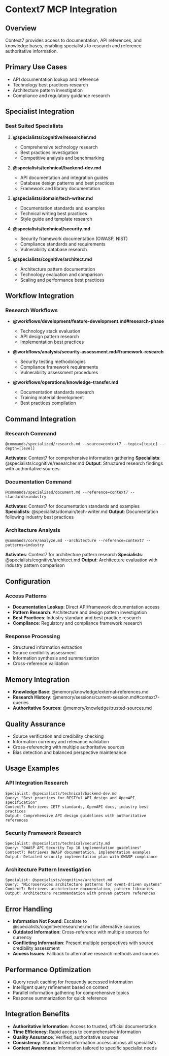 # Context7 MCP Integration

## Overview
Context7 provides access to documentation, API references, and knowledge bases, enabling specialists to research and reference authoritative information.

## Primary Use Cases
- API documentation lookup and reference
- Technology best practices research
- Architecture pattern investigation
- Compliance and regulatory guidance research

## Specialist Integration

### Best Suited Specialists
1. **@specialists/cognitive/researcher.md**
   - Comprehensive technology research
   - Best practices investigation
   - Competitive analysis and benchmarking

2. **@specialists/technical/backend-dev.md**
   - API documentation and integration guides
   - Database design patterns and best practices
   - Framework and library documentation

3. **@specialists/domain/tech-writer.md**
   - Documentation standards and examples
   - Technical writing best practices
   - Style guide and template research

4. **@specialists/technical/security.md**
   - Security framework documentation (OWASP, NIST)
   - Compliance standards and requirements
   - Vulnerability database research

5. **@specialists/cognitive/architect.md**
   - Architecture pattern documentation
   - Technology evaluation and comparison
   - Scaling and performance best practices

## Workflow Integration

### Research Workflows
- **@workflows/development/feature-development.md#research-phase**
  - Technology stack evaluation
  - API design pattern research
  - Implementation best practices

- **@workflows/analysis/security-assessment.md#framework-research**
  - Security testing methodologies
  - Compliance framework requirements
  - Vulnerability assessment procedures

- **@workflows/operations/knowledge-transfer.md**
  - Documentation standards research
  - Training material development
  - Best practices compilation

## Command Integration

### Research Command
```
@commands/specialized/research.md --source=context7 --topic=[topic] --depth=[level]
```
**Activates**: Context7 for comprehensive information gathering
**Specialists**: @specialists/cognitive/researcher.md
**Output**: Structured research findings with authoritative sources

### Documentation Command  
```
@commands/specialized/document.md --reference=context7 --standards=industry
```
**Activates**: Context7 for documentation standards and examples
**Specialists**: @specialists/domain/tech-writer.md
**Output**: Documentation following industry best practices

### Architecture Analysis
```
@commands/core/analyze.md --architecture --reference=context7 --patterns=industry
```
**Activates**: Context7 for architecture pattern research
**Specialists**: @specialists/cognitive/architect.md
**Output**: Architecture evaluation with industry pattern comparison

## Configuration

### Access Patterns
- **Documentation Lookup**: Direct API/framework documentation access
- **Pattern Research**: Architecture and design pattern investigation
- **Best Practices**: Industry standard and best practice research
- **Compliance**: Regulatory and compliance framework research

### Response Processing
- Structured information extraction
- Source credibility assessment
- Information synthesis and summarization
- Cross-reference validation

## Memory Integration
- **Knowledge Base**: @memory/knowledge/external-references.md
- **Research History**: @memory/sessions/current-session.md#context7-queries
- **Authoritative Sources**: @memory/knowledge/trusted-sources.md

## Quality Assurance
- Source verification and credibility checking
- Information currency and relevance validation
- Cross-referencing with multiple authoritative sources
- Bias detection and balanced perspective maintenance

## Usage Examples

### API Integration Research
```
Specialist: @specialists/technical/backend-dev.md
Query: "Best practices for RESTful API design and OpenAPI specification"
Context7: Retrieves IETF standards, OpenAPI docs, industry best practices
Output: Comprehensive API design guidelines with authoritative references
```

### Security Framework Research
```
Specialist: @specialists/technical/security.md
Query: "OWASP API Security Top 10 implementation guidelines"
Context7: Retrieves OWASP documentation, implementation examples
Output: Detailed security implementation plan with OWASP compliance
```

### Architecture Pattern Investigation
```
Specialist: @specialists/cognitive/architect.md
Query: "Microservices architecture patterns for event-driven systems"
Context7: Retrieves architecture documentation, pattern libraries
Output: Architecture recommendation with proven pattern references
```

## Error Handling
- **Information Not Found**: Escalate to @specialists/cognitive/researcher.md for alternative sources
- **Outdated Information**: Cross-reference with multiple sources for currency
- **Conflicting Information**: Present multiple perspectives with source credibility assessment
- **Access Issues**: Fallback to alternative research methods and sources

## Performance Optimization
- Query result caching for frequently accessed information
- Intelligent query refinement based on context
- Parallel information gathering for comprehensive topics
- Response summarization for quick reference

## Integration Benefits
- **Authoritative Information**: Access to trusted, official documentation
- **Time Efficiency**: Rapid access to comprehensive information
- **Quality Assurance**: Verified, authoritative sources
- **Consistency**: Standardized information access across all specialists
- **Context Awareness**: Information tailored to specific specialist needs
